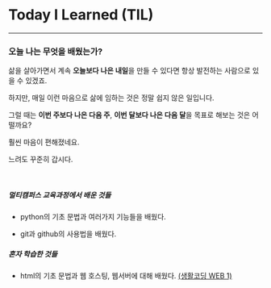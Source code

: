 # Today I Learned (TIL)

---

### 오늘 나는 무엇을 배웠는가?

삶을 살아가면서 계속 **오늘보다 나은 내일**을 만들 수 있다면  항상 발전하는 사람으로 있을 수 있겠죠.

하지만, 매일 이런 마음으로 삶에 임하는 것은 정말 쉽지 않은 일입니다.

그럴 때는 **이번 주보다 나은 다음 주**, **이번 달보다 나은 다음 달**을 목표로 해보는 것은 어떨까요?

훨씬 마음이 편해졌네요.

느려도 꾸준히 갑시다.

​         

##### 멀티캠퍼스 교육과정에서 배운 것들

- python의 기초 문법과 여러가지 기능들을 배웠다.

- git과 github의 사용법을 배웠다.

##### 혼자 학습한 것들

- html의 기초 문법과 웹 호스팅, 웹서버에 대해 배웠다. [(생활코딩 WEB 1)](https://www.youtube.com/playlist?list=PLuHgQVnccGMDZP7FJ_ZsUrdCGH68ppvPb)